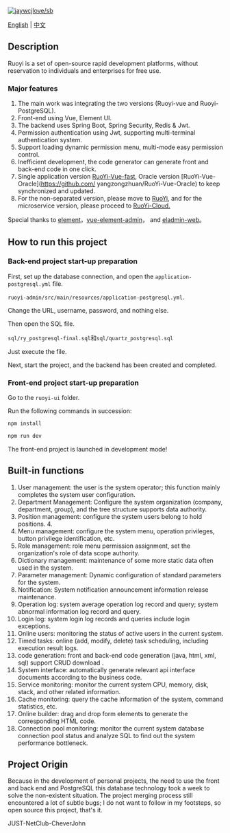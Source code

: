 [![jaywcjlove/sb](https://jaywcjlove.github.io/sb/lang/chinese.svg)](README-zh.md)

[English](README.md) | [中文](README-zh.md)

## Description

Ruoyi is a set of open-source rapid development platforms, without reservation to individuals and enterprises for free use.

### Major features

1. The main work was integrating the two versions (Ruoyi-vue and Ruoyi-PostgreSQL).
2. Front-end using Vue, Element UI.
3. The backend uses Spring Boot, Spring Security, Redis & Jwt.
4. Permission authentication using Jwt, supporting multi-terminal authentication system.
5. Support loading dynamic permission menu, multi-mode easy permission control.
6. Inefficient development, the code generator can generate front and back-end code in one click.
7. Single application version [RuoYi-Vue-fast](https://github.com/yangzongzhuan/RuoYi-Vue-fast), Oracle version [RuoYi-Vue-Oracle](https://github.com/ yangzongzhuan/RuoYi-Vue-Oracle) to keep synchronized and updated.
8. For the non-separated version, please move to [RuoYi](https://gitee.com/y_project/RuoYi), and for the microservice version, please proceed to [RuoYi-Cloud.](https://gitee.com/y_project/RuoYi-Cloud)

Special thanks to [element](https://github.com/ElemeFE/element)，[vue-element-admin](https://github.com/PanJiaChen/vue-element-admin)， and [eladmin-web](https://github.com/elunez/eladmin-web)。

## How to run this project

### Back-end project start-up preparation

First, set up the database connection, and open the `application-postgresql.yml` file.

`ruoyi-admin/src/main/resources/application-postgresql.yml`.

Change the URL, username, password, and nothing else.

Then open the SQL file.

`sql/ry_postgresql-final.sql`和`sql/quartz_postgresql.sql`

Just execute the file.

Next, start the project, and the backend has been created and completed.

### Front-end project start-up preparation

Go to the `ruoyi-ui` folder.

Run the following commands in succession:

```powershell
npm install
```

```powershell
npm run dev
```

The front-end project is launched in development mode!

## Built-in functions

1.  User management: the user is the system operator; this function mainly completes the system user configuration.
2. Department Management: Configure the system organization (company, department, group), and the tree structure supports data authority.
3. Position management: configure the system users belong to hold positions. 4.
4. Menu management: configure the system menu, operation privileges, button privilege identification, etc.
5. Role management: role menu permission assignment, set the organization's role of data scope authority.
6. Dictionary management: maintenance of some more static data often used in the system.
7. Parameter management: Dynamic configuration of standard parameters for the system.
8. Notification: System notification announcement information release maintenance.
9. Operation log: system average operation log record and query; system abnormal information log record and query.
10. Login log: system login log records and queries include login exceptions.
11. Online users: monitoring the status of active users in the current system.
12. Timed tasks: online (add, modify, delete) task scheduling, including execution result logs.
13. code generation: front and back-end code generation (java, html, xml, sql) support CRUD download .
14. System interface: automatically generate relevant api interface documents according to the business code.
15. Service monitoring: monitor the current system CPU, memory, disk, stack, and other related information.
16. Cache monitoring: query the cache information of the system, command statistics, etc.
17. Online builder: drag and drop form elements to generate the corresponding HTML code.
18. Connection pool monitoring: monitor the current system database connection pool status and analyze SQL to find out the system performance bottleneck.



## Project Origin

Because in the development of personal projects, the need to use the front and back end and PostgreSQL this database technology took a week to solve the non-existent situation. The project merging process still encountered a lot of subtle bugs; I do not want to follow in my footsteps, so open source this project, that's it.

JUST-NetClub-CheverJohn